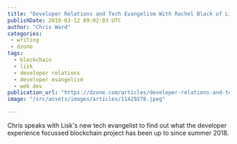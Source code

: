 ```yaml
---
title: "Developer Relations and Tech Evangelism With Rachel Black of Lisk"
publishDate: 2019-03-12 09:02:03 UTC
author: "Chris Ward"
categories:
 - writing
 - dzone
tags:
  - blockchain
  - lisk
  - developer relations
  - developer evangelism
  - web dev
publication_url: "https://dzone.com/articles/developer-relations-and-tech-evangelism-with-rache"
image: "/src/assets/images/articles/11429278.jpeg"

---
```

Chris speaks with Lisk's new tech evangelist to find out what the developer experience focussed blockchain project has been up to since summer 2018.

